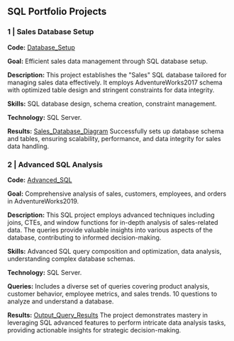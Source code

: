 ## SQL Portfolio Projects

### 1 | Sales Database Setup
**Code:** [Database_Setup](Database_Setup.sql)

**Goal:** Efficient sales data management through SQL database setup.

**Description:** This project establishes the "Sales" SQL database tailored for managing sales data effectively. It employs AdventureWorks2017 schema with optimized table design and stringent constraints for data integrity.

**Skills:** SQL database design, schema creation, constraint management.

**Technology:** SQL Server.

**Results:** [Sales_Database_Diagram](output_images/Database_Setup/Sales_Database_Diagram.jpg)
Successfully sets up database schema and tables, ensuring scalability, performance, and data integrity for sales data handling.


### 2 | Advanced SQL Analysis
**Code:** [Advanced_SQL](Advanced_SQL.sql)

**Goal:** Comprehensive analysis of sales, customers, employees, and orders in AdventureWorks2019.

**Description:** This SQL project employs advanced techniques including joins, CTEs, and window functions for in-depth analysis of sales-related data. The queries provide valuable insights into various aspects of the database, contributing to informed decision-making.

**Skills:** Advanced SQL query composition and optimization, data analysis, understanding complex database schemas.

**Technology:** SQL Server.

**Queries:** Includes a diverse set of queries covering product analysis, customer behavior, employee metrics, and sales trends. 10 questions to analyze and understand a database.

**Results:** [Output_Query_Results](output_images/Advanced_SQL)
The project demonstrates mastery in leveraging SQL advanced features to perform intricate data analysis tasks, providing actionable insights for strategic decision-making.
